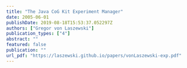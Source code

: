 ```yaml
---
title: "The Java CoG Kit Experiment Manager"
date: 2005-06-01
publishDate: 2019-08-18T15:53:37.052297Z
authors: ["Gregor von Laszewski"]
publication_types: ["4"]
abstract: ""
featured: false
publication: ""
url_pdf: "https://laszewski.github.io/papers/vonLaszewski-exp.pdf"
---
```



